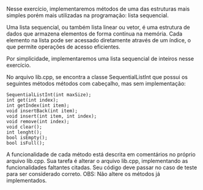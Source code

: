 Nesse exercício, implementaremos métodos de uma das estruturas mais simples porém mais utilizadas na programação: lista sequencial.

Uma lista sequencial, ou também lista linear ou vetor, é uma estrutura de dados que armazena elementos de forma contínua na memória. Cada elemento na lista pode ser acessado diretamente através de um índice, o que permite operações de acesso eficientes.

Por simplicidade, implementaremos uma lista sequencial de inteiros nesse exercício.

No arquivo lib.cpp, se encontra a classe SequentialListInt que possui os seguintes métodos métodos com cabeçalho, mas sem implementação:

    SequentialListInt(int maxSize);
    int get(int index);
    int getIndex(int item);
    void insertBack(int item);
    void insert(int item, int index);
    void remove(int index);
    void clear();
    int lenght();
    bool isEmpty();
    bool isFull();

A funcionalidade de cada método está descrita em comentários no próprio arquivo lib.cpp. Sua tarefa é alterar o arquivo lib.cpp, implementando as funcionalidades faltantes citadas. Seu código deve passar no caso de teste para ser considerado correto.
OBS: Não altere os métodos já implementados.